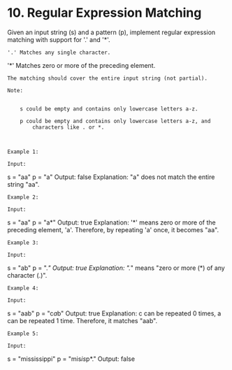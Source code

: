 # 10. Regular Expression Matching

Given an input string (s) and a pattern (p), implement regular
        expression matching with support for '.' and '*'.
    

    '.' Matches any single character.
'*' Matches zero or more of the preceding element.

    The matching should cover the entire input string (not partial).

    Note:

    
        s could be empty and contains only lowercase letters a-z.
        
        p could be empty and contains only lowercase letters a-z, and
            characters like . or *.
        
    

    Example 1:

    Input:
s = "aa"
p = "a"
Output: false
Explanation: "a" does not match the entire string "aa".

    Example 2:

    Input:
s = "aa"
p = "a*"
Output: true
Explanation: '*' means zero or more of the preceding element, 'a'. Therefore, by repeating 'a' once, it becomes "aa".

    Example 3:

    Input:
s = "ab"
p = ".*"
Output: true
Explanation: ".*" means "zero or more (*) of any character (.)".

    Example 4:

    Input:
s = "aab"
p = "c*a*b"
Output: true
Explanation: c can be repeated 0 times, a can be repeated 1 time. Therefore, it matches "aab".

    Example 5:

    Input:
s = "mississippi"
p = "mis*is*p*."
Output: false
